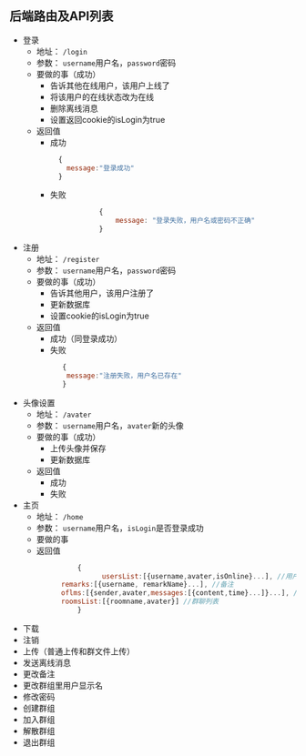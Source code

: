 ## 后端路由及API列表
- 登录
  - 地址： `/login`
  - 参数： `username`用户名，`password`密码
  - 要做的事（成功）
    - 告诉其他在线用户，该用户上线了
    - 将该用户的在线状态改为在线
    - 删除离线消息
    - 设置返回cookie的isLogin为true
  - 返回值
    - 成功
        ```js
          {
          	message:"登录成功"
          }
        ```
    - 失败
        ```js
					{
						message: "登录失败，用户名或密码不正确"
					}
        ```
- 注册
  - 地址： `/register`
  - 参数： `username`用户名，`password`密码
  - 要做的事（成功）
    - 告诉其他用户，该用户注册了
    - 更新数据库
    - 设置cookie的isLogin为true
  - 返回值
    - 成功（同登录成功）
    - 失败
        ```js
           {
           	message:"注册失败，用户名已存在"
           }
        ````
- 头像设置
  - 地址： `/avater`
  - 参数： `username`用户名，`avater`新的头像
  - 要做的事（成功）
    - 上传头像并保存
    - 更新数据库
  - 返回值
    - 成功
    - 失败
- 主页
  - 地址： `/home`
  - 参数： `username`用户名，`isLogin`是否登录成功
  - 要做的事
  - 返回值
      ```js 
				{
					  usersList:[{username,avater,isOnline}...], //用户列表
          	remarks:[{username, remarkName}...], //备注
          	oflms:[{sender,avater,messages:[{content,time}...]}...], //离线消息  
          	roomsList:[{roomname,avater}] //群聊列表
				}
      ```
- 下载
- 注销
- 上传（普通上传和群文件上传）
- 发送离线消息
- 更改备注
- 更改群组里用户显示名
- 修改密码
- 创建群组
- 加入群组
- 解散群组
- 退出群组